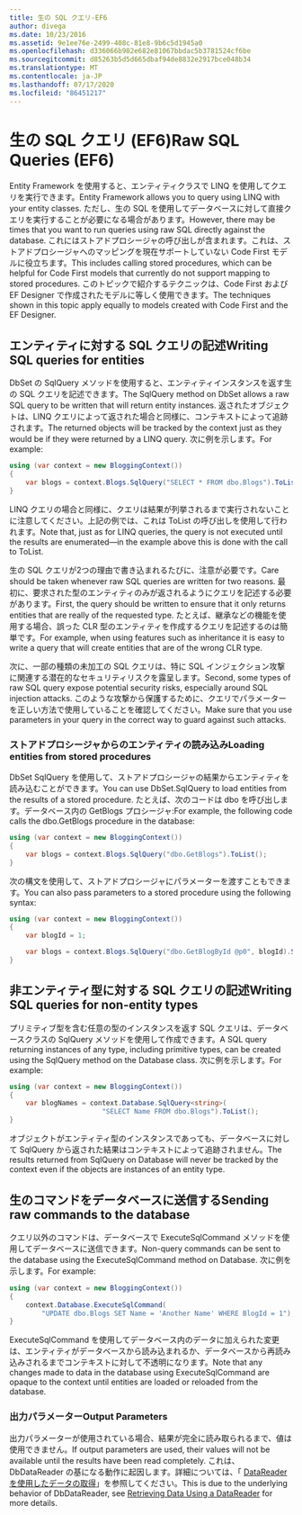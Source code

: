 ```yaml
---
title: 生の SQL クエリ-EF6
author: divega
ms.date: 10/23/2016
ms.assetid: 9e1ee76e-2499-408c-81e8-9b6c5d1945a0
ms.openlocfilehash: d336066b982e682e81067bbdac5b3781524cf6be
ms.sourcegitcommit: d85263b5d5d665dbaf94de8832e2917bce048b34
ms.translationtype: MT
ms.contentlocale: ja-JP
ms.lasthandoff: 07/17/2020
ms.locfileid: "86451217"
---
```

# <a name="raw-sql-queries-ef6"></a><span data-ttu-id="152a3-102">生の SQL クエリ (EF6)</span><span class="sxs-lookup"><span data-stu-id="152a3-102">Raw SQL Queries (EF6)</span></span>

<span data-ttu-id="152a3-103">Entity Framework を使用すると、エンティティクラスで LINQ を使用してクエリを実行できます。</span><span class="sxs-lookup"><span data-stu-id="152a3-103">Entity Framework allows you to query using LINQ with your entity classes.</span></span> <span data-ttu-id="152a3-104">ただし、生の SQL を使用してデータベースに対して直接クエリを実行することが必要になる場合があります。</span><span class="sxs-lookup"><span data-stu-id="152a3-104">However, there may be times that you want to run queries using raw SQL directly against the database.</span></span> <span data-ttu-id="152a3-105">これにはストアドプロシージャの呼び出しが含まれます。これは、ストアドプロシージャへのマッピングを現在サポートしていない Code First モデルに役立ちます。</span><span class="sxs-lookup"><span data-stu-id="152a3-105">This includes calling stored procedures, which can be helpful for Code First models that currently do not support mapping to stored procedures.</span></span> <span data-ttu-id="152a3-106">このトピックで紹介するテクニックは、Code First および EF Designer で作成されたモデルに等しく使用できます。</span><span class="sxs-lookup"><span data-stu-id="152a3-106">The techniques shown in this topic apply equally to models created with Code First and the EF Designer.</span></span>  

## <a name="writing-sql-queries-for-entities"></a><span data-ttu-id="152a3-107">エンティティに対する SQL クエリの記述</span><span class="sxs-lookup"><span data-stu-id="152a3-107">Writing SQL queries for entities</span></span>  

<span data-ttu-id="152a3-108">DbSet の SqlQuery メソッドを使用すると、エンティティインスタンスを返す生の SQL クエリを記述できます。</span><span class="sxs-lookup"><span data-stu-id="152a3-108">The SqlQuery method on DbSet allows a raw SQL query to be written that will return entity instances.</span></span> <span data-ttu-id="152a3-109">返されたオブジェクトは、LINQ クエリによって返された場合と同様に、コンテキストによって追跡されます。</span><span class="sxs-lookup"><span data-stu-id="152a3-109">The returned objects will be tracked by the context just as they would be if they were returned by a LINQ query.</span></span> <span data-ttu-id="152a3-110">次に例を示します。</span><span class="sxs-lookup"><span data-stu-id="152a3-110">For example:</span></span>  

``` csharp  
using (var context = new BloggingContext())
{
    var blogs = context.Blogs.SqlQuery("SELECT * FROM dbo.Blogs").ToList();
}
```  

<span data-ttu-id="152a3-111">LINQ クエリの場合と同様に、クエリは結果が列挙されるまで実行されないことに注意してください。上記の例では、これは ToList の呼び出しを使用して行われます。</span><span class="sxs-lookup"><span data-stu-id="152a3-111">Note that, just as for LINQ queries, the query is not executed until the results are enumerated—in the example above this is done with the call to ToList.</span></span>  

<span data-ttu-id="152a3-112">生の SQL クエリが2つの理由で書き込まれるたびに、注意が必要です。</span><span class="sxs-lookup"><span data-stu-id="152a3-112">Care should be taken whenever raw SQL queries are written for two reasons.</span></span> <span data-ttu-id="152a3-113">最初に、要求された型のエンティティのみが返されるようにクエリを記述する必要があります。</span><span class="sxs-lookup"><span data-stu-id="152a3-113">First, the query should be written to ensure that it only returns entities that are really of the requested type.</span></span> <span data-ttu-id="152a3-114">たとえば、継承などの機能を使用する場合、誤った CLR 型のエンティティを作成するクエリを記述するのは簡単です。</span><span class="sxs-lookup"><span data-stu-id="152a3-114">For example, when using features such as inheritance it is easy to write a query that will create entities that are of the wrong CLR type.</span></span>  

<span data-ttu-id="152a3-115">次に、一部の種類の未加工の SQL クエリは、特に SQL インジェクション攻撃に関連する潜在的なセキュリティリスクを露呈します。</span><span class="sxs-lookup"><span data-stu-id="152a3-115">Second, some types of raw SQL query expose potential security risks, especially around SQL injection attacks.</span></span> <span data-ttu-id="152a3-116">このような攻撃から保護するために、クエリでパラメーターを正しい方法で使用していることを確認してください。</span><span class="sxs-lookup"><span data-stu-id="152a3-116">Make sure that you use parameters in your query in the correct way to guard against such attacks.</span></span>  

### <a name="loading-entities-from-stored-procedures"></a><span data-ttu-id="152a3-117">ストアドプロシージャからのエンティティの読み込み</span><span class="sxs-lookup"><span data-stu-id="152a3-117">Loading entities from stored procedures</span></span>  

<span data-ttu-id="152a3-118">DbSet SqlQuery を使用して、ストアドプロシージャの結果からエンティティを読み込むことができます。</span><span class="sxs-lookup"><span data-stu-id="152a3-118">You can use DbSet.SqlQuery to load entities from the results of a stored procedure.</span></span> <span data-ttu-id="152a3-119">たとえば、次のコードは dbo を呼び出します。データベース内の GetBlogs プロシージャ:</span><span class="sxs-lookup"><span data-stu-id="152a3-119">For example, the following code calls the dbo.GetBlogs procedure in the database:</span></span>  

``` csharp
using (var context = new BloggingContext())
{
    var blogs = context.Blogs.SqlQuery("dbo.GetBlogs").ToList();
}
```  

<span data-ttu-id="152a3-120">次の構文を使用して、ストアドプロシージャにパラメーターを渡すこともできます。</span><span class="sxs-lookup"><span data-stu-id="152a3-120">You can also pass parameters to a stored procedure using the following syntax:</span></span>  

``` csharp
using (var context = new BloggingContext())
{
    var blogId = 1;

    var blogs = context.Blogs.SqlQuery("dbo.GetBlogById @p0", blogId).Single();
}
```  

## <a name="writing-sql-queries-for-non-entity-types"></a><span data-ttu-id="152a3-121">非エンティティ型に対する SQL クエリの記述</span><span class="sxs-lookup"><span data-stu-id="152a3-121">Writing SQL queries for non-entity types</span></span>  

<span data-ttu-id="152a3-122">プリミティブ型を含む任意の型のインスタンスを返す SQL クエリは、データベースクラスの SqlQuery メソッドを使用して作成できます。</span><span class="sxs-lookup"><span data-stu-id="152a3-122">A SQL query returning instances of any type, including primitive types, can be created using the SqlQuery method on the Database class.</span></span> <span data-ttu-id="152a3-123">次に例を示します。</span><span class="sxs-lookup"><span data-stu-id="152a3-123">For example:</span></span>  

``` csharp
using (var context = new BloggingContext())
{
    var blogNames = context.Database.SqlQuery<string>(
                       "SELECT Name FROM dbo.Blogs").ToList();
}
```  

<span data-ttu-id="152a3-124">オブジェクトがエンティティ型のインスタンスであっても、データベースに対して SqlQuery から返された結果はコンテキストによって追跡されません。</span><span class="sxs-lookup"><span data-stu-id="152a3-124">The results returned from SqlQuery on Database will never be tracked by the context even if the objects are instances of an entity type.</span></span>  

## <a name="sending-raw-commands-to-the-database"></a><span data-ttu-id="152a3-125">生のコマンドをデータベースに送信する</span><span class="sxs-lookup"><span data-stu-id="152a3-125">Sending raw commands to the database</span></span>  

<span data-ttu-id="152a3-126">クエリ以外のコマンドは、データベースで ExecuteSqlCommand メソッドを使用してデータベースに送信できます。</span><span class="sxs-lookup"><span data-stu-id="152a3-126">Non-query commands can be sent to the database using the ExecuteSqlCommand method on Database.</span></span> <span data-ttu-id="152a3-127">次に例を示します。</span><span class="sxs-lookup"><span data-stu-id="152a3-127">For example:</span></span>  

``` csharp
using (var context = new BloggingContext())
{
    context.Database.ExecuteSqlCommand(
        "UPDATE dbo.Blogs SET Name = 'Another Name' WHERE BlogId = 1");
}
```  

<span data-ttu-id="152a3-128">ExecuteSqlCommand を使用してデータベース内のデータに加えられた変更は、エンティティがデータベースから読み込まれるか、データベースから再読み込みされるまでコンテキストに対して不透明になります。</span><span class="sxs-lookup"><span data-stu-id="152a3-128">Note that any changes made to data in the database using ExecuteSqlCommand are opaque to the context until entities are loaded or reloaded from the database.</span></span>  

### <a name="output-parameters"></a><span data-ttu-id="152a3-129">出力パラメーター</span><span class="sxs-lookup"><span data-stu-id="152a3-129">Output Parameters</span></span>  

<span data-ttu-id="152a3-130">出力パラメーターが使用されている場合、結果が完全に読み取られるまで、値は使用できません。</span><span class="sxs-lookup"><span data-stu-id="152a3-130">If output parameters are used, their values will not be available until the results have been read completely.</span></span> <span data-ttu-id="152a3-131">これは、DbDataReader の基になる動作に起因します。詳細については、「 [DataReader を使用したデータの取得](https://go.microsoft.com/fwlink/?LinkID=398589)」を参照してください。</span><span class="sxs-lookup"><span data-stu-id="152a3-131">This is due to the underlying behavior of DbDataReader, see [Retrieving Data Using a DataReader](https://go.microsoft.com/fwlink/?LinkID=398589) for more details.</span></span>  
